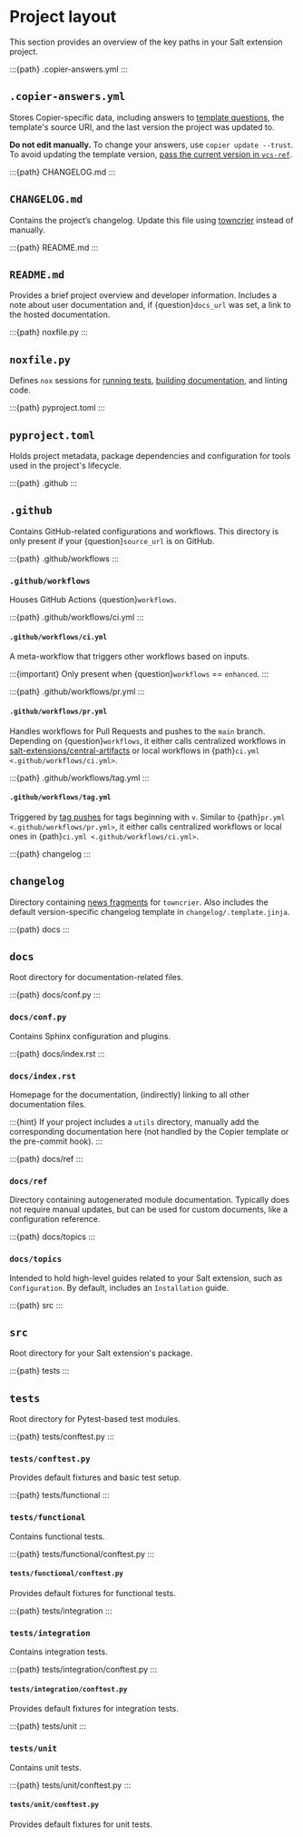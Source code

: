 # Project layout
This section provides an overview of the key paths in your Salt extension project.

:::{path} .copier-answers.yml
:::
## `.copier-answers.yml`
Stores Copier-specific data, including answers to [template questions](questions-target), the template's source URI, and the last version the project was updated to.

**Do not edit manually.** To change your answers, use `copier update --trust`. To avoid updating the template version, [pass the current version in `vcs-ref`](vcs-ref-target).

:::{path} CHANGELOG.md
:::
## `CHANGELOG.md`
Contains the project’s changelog. Update this file using [towncrier](changelog-build-target) instead of manually.

:::{path} README.md
:::
## `README.md`
Provides a brief project overview and developer information. Includes a note about user documentation and, if {question}`docs_url` was set, a link to the hosted documentation.

:::{path} noxfile.py
:::
## `noxfile.py`
Defines `nox` sessions for [running tests](run-tests-target), [building documentation](build-docs-target), and linting code.

:::{path} pyproject.toml
:::
## `pyproject.toml`
Holds project metadata, package dependencies and configuration for tools used in the project's lifecycle.

:::{path} .github
:::
## `.github`
Contains GitHub-related configurations and workflows. This directory is only present if your {question}`source_url` is on GitHub.

:::{path} .github/workflows
:::
### `.github/workflows`
Houses GitHub Actions {question}`workflows`.

:::{path} .github/workflows/ci.yml
:::
#### `.github/workflows/ci.yml`
A meta-workflow that triggers other workflows based on inputs.

:::{important}
Only present when {question}`workflows` == `enhanced`.
:::

:::{path} .github/workflows/pr.yml
:::
#### `.github/workflows/pr.yml`
Handles workflows for Pull Requests and pushes to the `main` branch. Depending on {question}`workflows`, it either calls centralized workflows in [salt-extensions/central-artifacts](https://github.com/salt-extensions/central-artifacts/tree/main/.github/workflows) or local workflows in {path}`ci.yml <.github/workflows/ci.yml>`.

:::{path} .github/workflows/tag.yml
:::
#### `.github/workflows/tag.yml`
Triggered by [tag pushes](publishing-target) for tags beginning with `v`. Similar to {path}`pr.yml <.github/workflows/pr.yml>`, it either calls centralized workflows or local ones in {path}`ci.yml <.github/workflows/ci.yml>`.

:::{path} changelog
:::
## `changelog`
Directory containing [news fragments](news-fragment-target) for `towncrier`. Also includes the default version-specific changelog template in `changelog/.template.jinja`.

:::{path} docs
:::
## `docs`
Root directory for documentation-related files.

:::{path} docs/conf.py
:::
### `docs/conf.py`
Contains Sphinx configuration and plugins.

:::{path} docs/index.rst
:::
### `docs/index.rst`
Homepage for the documentation, (indirectly) linking to all other documentation files.

:::{hint}
If your project includes a `utils` directory, manually add the corresponding documentation here (not handled by the Copier template or the pre-commit hook).
:::

:::{path} docs/ref
:::
### `docs/ref`
Directory containing autogenerated module documentation. Typically does not require manual updates, but can be used for custom documents, like a configuration reference.

:::{path} docs/topics
:::
### `docs/topics`
Intended to hold high-level guides related to your Salt extension, such as `Configuration`. By default, includes an `Installation` guide.

:::{path} src
:::
## `src`
Root directory for your Salt extension's package.

:::{path} tests
:::
## `tests`
Root directory for Pytest-based test modules.

:::{path} tests/conftest.py
:::
### `tests/conftest.py`
Provides default fixtures and basic test setup.

:::{path} tests/functional
:::
### `tests/functional`
Contains functional tests.

:::{path} tests/functional/conftest.py
:::
#### `tests/functional/conftest.py`
Provides default fixtures for functional tests.

:::{path} tests/integration
:::
### `tests/integration`
Contains integration tests.

:::{path} tests/integration/conftest.py
:::
#### `tests/integration/conftest.py`
Provides default fixtures for integration tests.

:::{path} tests/unit
:::
### `tests/unit`
Contains unit tests.

:::{path} tests/unit/conftest.py
:::
#### `tests/unit/conftest.py`
Provides default fixtures for unit tests.
